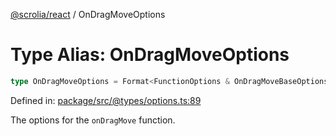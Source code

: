 [@scrolia/react](../README.md) / OnDragMoveOptions

# Type Alias: OnDragMoveOptions

```ts
type OnDragMoveOptions = Format<FunctionOptions & OnDragMoveBaseOptions>;
```

Defined in: [package/src/@types/options.ts:89](https://github.com/scrolia/react/blob/9c5681043194149a93fdeb05f7ee147606c0baa9/package/src/@types/options.ts#L89)

The options for the `onDragMove` function.
